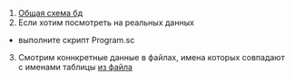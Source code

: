 1. [Общая схема бд](MAGIC.drawio.png)
2. Если хотим посмотреть на реальных данных 
  - выполните скрипт Program.sc
3. Смотрим коннкретные данные в файлах, имена которых совпадают с именами таблицы [из файла](MAGIC.drawio.png)